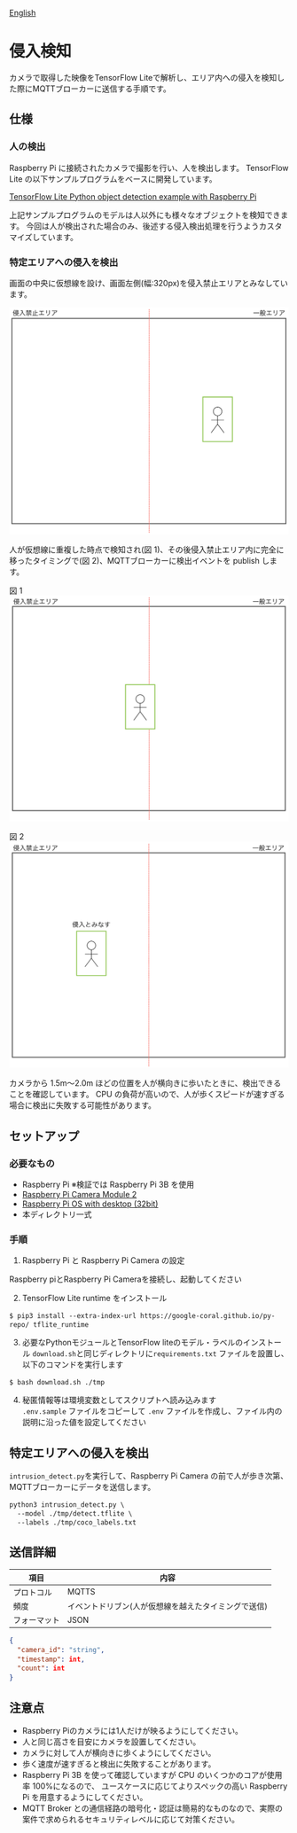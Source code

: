 [English](./README.en.md)

# 侵入検知

カメラで取得した映像をTensorFlow Liteで解析し、エリア内への侵入を検知した際にMQTTブローカーに送信する手順です。

## 仕様

### 人の検出

Raspberry Pi に接続されたカメラで撮影を行い、人を検出します。
TensorFlow Lite の以下サンプルプログラムをベースに開発しています。

[TensorFlow Lite Python object detection example with Raspberry Pi](https://github.com/tensorflow/examples/tree/master/lite/examples/object_detection/raspberry_pi)

上記サンプルプログラムのモデルは人以外にも様々なオブジェクトを検知できます。
今回は人が検出された場合のみ、後述する侵入検出処理を行うようカスタマイズしています。

### 特定エリアへの侵入を検出

画面の中央に仮想線を設け、画面左側(幅:320px)を侵入禁止エリアとみなしています。

![](./img/flame0.png)

人が仮想線に重複した時点で検知され(図 1)、その後侵入禁止エリア内に完全に移ったタイミングで(図 2)、MQTTブローカーに検出イベントを publish します。

図 1
![](./img/flame1.png)

図 2
![](./img/flame2.png)

カメラから 1.5m〜2.0m ほどの位置を人が横向きに歩いたときに、検出できることを確認しています。
CPU の負荷が高いので、人が歩くスピードが速すぎる場合に検出に失敗する可能性があります。

## セットアップ

### 必要なもの

- Raspberry Pi ※検証では Raspberry Pi 3B を使用
- [Raspberry Pi Camera Module 2](https://www.raspberrypi.com/products/camera-module-v2/)
- [Raspberry Pi OS with desktop (32bit)](https://www.raspberrypi.org/software/operating-systems/#raspberry-pi-os-32-bit)
- 本ディレクトリ一式

### 手順

1. Raspberry Pi と Raspberry Pi Camera の設定

Raspberry piとRaspberry Pi Cameraを接続し、起動してください

2. TensorFlow Lite runtime をインストール
```
$ pip3 install --extra-index-url https://google-coral.github.io/py-repo/ tflite_runtime
```

3. 必要なPythonモジュールとTensorFlow liteのモデル・ラベルのインストール
`download.sh`と同じディレクトリに`requirements.txt` ファイルを設置し、以下のコマンドを実行します

```
$ bash download.sh ./tmp
```

4. 秘匿情報等は環境変数としてスクリプトへ読み込みます  
   `.env.sample` ファイルをコピーして `.env` ファイルを作成し、ファイル内の説明に沿った値を設定してください

## 特定エリアへの侵入を検出

`intrusion_detect.py`を実行して、Raspberry Pi Camera の前で人が歩き次第、MQTTブローカーにデータを送信します。

```
python3 intrusion_detect.py \
  --model ./tmp/detect.tflite \
  --labels ./tmp/coco_labels.txt
```

## 送信詳細

| 項目         | 内容                                                 |
| ------------ | ---------------------------------------------------- |
| プロトコル   | MQTTS                                                |
| 頻度         | イベントドリブン(人が仮想線を越えたタイミングで送信) |
| フォーマット | JSON                                                 |

```JSON
{
  "camera_id": "string",
  "timestamp": int,
  "count": int
}
```

## 注意点

- Raspberry Piのカメラには1人だけが映るようにしてください。
- 人と同じ高さを目安にカメラを設置してください。
- カメラに対して人が横向きに歩くようにしてください。
- 歩く速度が速すぎると検出に失敗することがあります。
- Raspberry Pi 3B を使って確認していますが CPU のいくつかのコアが使用率 100%になるので、 ユースケースに応じてよりスペックの高い Raspberry Pi を用意するようにしてください。
- MQTT Broker との通信経路の暗号化・認証は簡易的なものなので、実際の案件で求められるセキュリティレベルに応じて対策ください。
